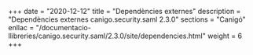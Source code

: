 +++
date        = "2020-12-12"
title       = "Dependències externes"
description = "Dependències externes canigo.security.saml 2.3.0"
sections    = "Canigó"
enllac		= "/documentacio-llibreries/canigo.security.saml/2.3.0/site/dependencies.html"
weight		= 6
+++
